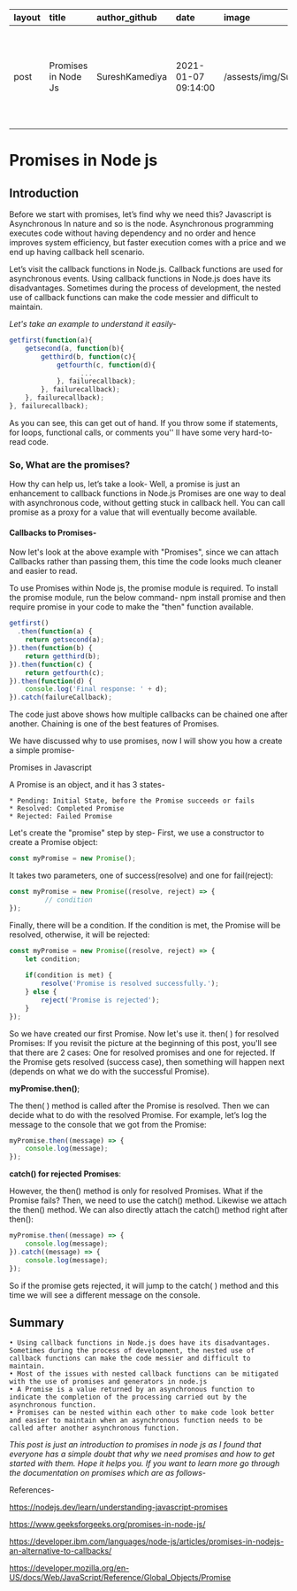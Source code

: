 | layout | title | author_github | date | image | description | tags | categories |
| :---   | :--   | :---          | :--- | :---  | :------     | :--  | :---       |
| post   | Promises in Node Js | SureshKamediya | 2021-01-07  09:14:00 | /assests/img/Suresh.jpg | An introduction to Promises in Node js to get rid of callback hell and to create a promise.| `IEEE CompSoc Promises Development` | `CompSoc` |


# Promises in Node js

## Introduction

Before we start with promises, let’s find why we need this?
Javascript is Asynchronous In nature and so is the node. Asynchronous programming
executes code without having dependency and no order and hence improves system efficiency, but faster execution comes with a price and we end up having callback hell scenario.

Let’s visit the callback functions in Node.js. Callback functions are used for asynchronous events. Using callback functions in Node.js does have its disadvantages. Sometimes during the process of development, the nested use of callback functions can make the code messier and difficult to maintain.


_Let's take an example to understand it easily-_ 

```js
getfirst(function(a){ 
    getsecond(a, function(b){
 		getthird(b, function(c){
 			getfourth(c, function(d){
 				  ...
			}, failurecallback);
		}, failurecallback);
	}, failurecallback);
}, failurecallback);
```


As you can see, this can get out of hand. If you throw some if statements, for loops, functional calls, or comments you'' ll have some very hard-to-read code.

### **So, What are the promises?**

How thy can help us, let’s take a look-
Well, a promise is just an enhancement to callback functions in Node.js
Promises are one way to deal with asynchronous code, without getting stuck in callback hell.
You can call promise as a proxy for a value that will eventually become available.


#### **Callbacks to Promises-**

Now let's look at the above example with "Promises", since we can attach Callbacks rather than passing them, this time the code looks much cleaner and easier to read.

To use Promises within Node js, the promise module is required. To install the promise module, run the below command-
npm install promise
and then require promise in your code to make the "then" function available.


```js
getfirst()
  .then(function(a) {
    return getsecond(a);
}).then(function(b) {  
    return getthird(b);
}).then(function(c) {
	return getfourth(c);
}).then(function(d) {  
    console.log('Final response: ' + d);
}).catch(failureCallback);
```

The code just above shows how multiple callbacks can be chained one after another. Chaining is one of the best features of Promises.

We have discussed why to use promises, now I will show you how a create a simple promise-

Promises in Javascript

A Promise is an object, and it has 3 states-

    * Pending: Initial State, before the Promise succeeds or fails
    * Resolved: Completed Promise
    * Rejected: Failed Promise



Let's create the "promise" step by step-
First, we use a constructor to create a Promise object:

```js 
const myPromise = new Promise();
```

It takes two parameters, one of success(resolve) and one for fail(reject):
```js
const myPromise = new Promise((resolve, reject) => {  
         // condition
});
```


Finally, there will be a condition. If the condition is met, the Promise will be resolved, otherwise, it will be rejected:

```js
const myPromise = new Promise((resolve, reject) => {  
    let condition;  
    
    if(condition is met) {    
        resolve('Promise is resolved successfully.');  
    } else {    
        reject('Promise is rejected');  
    }
});
```

So we have created our first Promise. Now let's use it.
then( ) for resolved Promises:
If you revisit the picture at the beginning of this post, you'll see that there are 2 cases: One for resolved promises and one for rejected. If the Promise gets resolved (success case), then something will happen next (depends on what we do with the successful Promise).

**myPromise.then()**;

The then( ) method is called after the Promise is resolved. Then we can decide what to do with the resolved Promise.
For example, let’s log the message to the console that we got from the Promise:
```js
myPromise.then((message) => {  
    console.log(message);
});
```

**catch() for rejected Promises**:

However, the then() method is only for resolved Promises. What if the Promise fails? Then, we need to use the catch() method.
Likewise we attach the then() method. We can also directly attach the catch() method right after then():

```js
myPromise.then((message) => {
    console.log(message);
}).catch((message) => {
    console.log(message);
});
```

So if the promise gets rejected, it will jump to the catch( ) method and this time we will see a different message on the console.

## **Summary**
    • Using callback functions in Node.js does have its disadvantages. Sometimes during the process of development, the nested use of callback functions can make the code messier and difficult to maintain.
    • Most of the issues with nested callback functions can be mitigated with the use of promises and generators in node.js
    • A Promise is a value returned by an asynchronous function to indicate the completion of the processing carried out by the asynchronous function.
    • Promises can be nested within each other to make code look better and easier to maintain when an asynchronous function needs to be called after another asynchronous function.

_This post is just an introduction to promises in node js as I found that everyone has a simple doubt that why we need promises and how to get started with them. Hope it helps you. If you want to learn more go through the documentation on promises which are as follows-_

References-

https://nodejs.dev/learn/understanding-javascript-promises

https://www.geeksforgeeks.org/promises-in-node-js/

https://developer.ibm.com/languages/node-js/articles/promises-in-nodejs-an-alternative-to-callbacks/

https://developer.mozilla.org/en-US/docs/Web/JavaScript/Reference/Global_Objects/Promise
